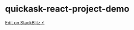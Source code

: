 # quickask-react-project-demo

[Edit on StackBlitz ⚡️](https://stackblitz.com/edit/quickask-react-project-demo)
